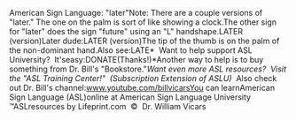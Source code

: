 American Sign Language: 
		"later"Note: There are a couple versions of 
"later." The one on the palm is sort of like showing a clock.The other 
sign for "later" does the sign "future" using an "L" handshape.LATER (version)Later dude:LATER (version)The tip of the thumb is on the palm of the non-dominant hand.Also see:LATE* 
Want to help support ASL University?  It'seasy:DONATE(Thanks!)*Another way to help is to buy something from Dr. Bill's "Bookstore."*Want even more ASL resources?  Visit the "ASL Training Center!"  (Subscription 
Extension of ASLU)*  Also check out Dr. Bill's channel:www.youtube.com/billvicarsYou can learnAmerican Sign Language (ASL)online at American Sign Language University ™ASLresources by Lifeprint.com  ©  Dr. William Vicars